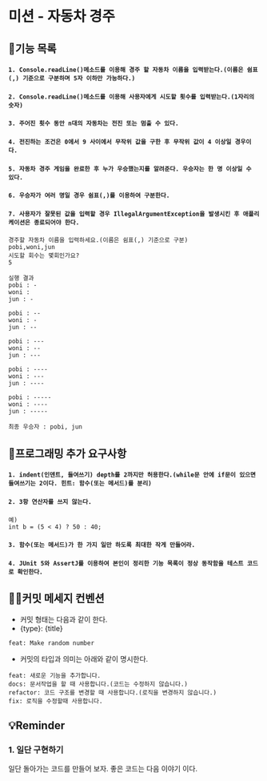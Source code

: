 # 미션 - 자동차 경주

## 📝기능 목록

#### `1. Console.readLine()메소드를 이용해 경주 할 자동차 이름을 입력받는다.(이름은 쉼표(,) 기준으로 구분하며 5자 이하만 가능하다.)`

#### `2. Console.readLine()메소드를 이용해 사용자에게 시도할 횟수를 입력받는다.(1자리의 숫자)`

#### `3. 주어진 횟수 동안 n대의 자동차는 전진 또는 멈출 수 있다.`

#### `4. 전진하는 조건은 0에서 9 사이에서 무작위 값을 구한 후 무작위 값이 4 이상일 경우이다.`

#### `5. 자동차 경주 게임을 완료한 후 누가 우승했는지를 알려준다. 우승자는 한 명 이상일 수 있다.`

#### `6. 우승자가 여러 명일 경우 쉼표(,)를 이용하여 구분한다.`

#### `7. 사용자가 잘못된 값을 입력할 경우 IllegalArgumentException을 발생시킨 후 애플리케이션은 종료되어야 한다.`

``` agsl
경주할 자동차 이름을 입력하세요.(이름은 쉼표(,) 기준으로 구분)
pobi,woni,jun
시도할 회수는 몇회인가요?
5

실행 결과
pobi : -
woni : 
jun : -

pobi : --
woni : -
jun : --

pobi : ---
woni : --
jun : ---

pobi : ----
woni : ---
jun : ----

pobi : -----
woni : ----
jun : -----

최종 우승자 : pobi, jun
```

## 🎯프로그래밍 추가 요구사항

#### `1. indent(인덴트, 들여쓰기) depth를 2까지만 허용한다.(while문 안에 if문이 있으면 들여쓰기는 2이다. 힌트: 함수(또는 메서드)를 분리)`

#### `2. 3항 연산자를 쓰지 않는다.`

``` agsl
예)
int b = (5 < 4) ? 50 : 40; 
```

#### `3. 함수(또는 메서드)가 한 가지 일만 하도록 최대한 작게 만들어라.`

#### `4. JUnit 5와 AssertJ를 이용하여 본인이 정리한 기능 목록이 정상 동작함을 테스트 코드로 확인한다.`

## 🤝🏻커밋 메세지 컨벤션

- 커밋 형태는 다음과 같이 한다.
- {type}: {title}

```
feat: Make random number
```

- 커밋의 타입과 의미는 아래와 같이 명시한다.

```
feat: 새로운 기능을 추가합니다.
docs: 문서작업을 할 때 사용합니다.(코드는 수정하지 않습니다.)
refactor: 코드 구조를 변경할 때 사용합니다.(로직을 변경하지 않습니다.)
fix: 로직을 수정할때 사용합니다.
```

## 💡Reminder

### 1. 일단 구현하기

일단 돌아가는 코드를 만들어 보자. 좋은 코드는 다음 이야기 이다.
